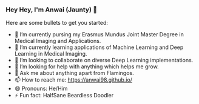### Hey Hey, I'm Anwai (Jaunty) 👋

Here are some bullets to get you started:

- 🔭 I’m currently pursing my Erasmus Mundus Joint Master Degree in Medical Imaging and Applications.
- 🌱 I’m currently learning applications of Machine Learning and Deep Learning in Medical Imaging.
- 👯 I’m looking to collaborate on diverse Deep Learning implementations. 
- 🤔 I’m looking for help with anything which helps me grow.
- 💬 Ask me about anything apart from Flamingos.
- 📫 How to reach me: https://anwai98.github.io/
- 😄 Pronouns: He/Him
- ⚡ Fun fact: HalfSane Beardless Doodler
